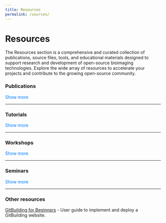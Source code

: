 ```yaml
---
title: Resources
permalink: /sources/
---
```


<script src="https://code.jquery.com/jquery-3.6.0.min.js"></script>
<script>
  $(document).ready(function() {
    $('.toggle-text').click(function() {
      var content = $(this).next('.content');
      content.slideToggle();
      if (content.is(':visible')) {$(this).text('Show more');}
      else {$(this).text('Show less');}
    });
  });
</script>

<style>
  .toggle-text {
    cursor: pointer;
    color: #007BFF; /* Default color */
    transition: color 0.3s ease; /* Smooth transition for color change */
  }

  .toggle-text:hover {
    color: #FF5733; /* Color when hovered */
  }
</style>

# **Resources**

The Resources section is a comprehensive and curated collection of publications, source files, tools, and educational materials designed to support research and development of open-source bioimaging technologies. Explore the wide array of resources to accelerate your projects and contribute to the growing open-source community.

### **Publications**

<p class="toggle-text">Show more</p>

<div class="content list" style="display: none;">
  
  <h4>2023</h4>
  <p>
    Open hardware: From DIY trend to global transformation in access to laboratory equipment. Wenzel T (2023). PLOS Biology 21(1): e3001931. (<a href="https://doi.org/10.1371/journal.pbio.3001931">Article</a>)
  </p>

  <h4>2022</h4>
  <p>
    Open Hardware in Science: The Benefits of Open Electronics. Oellermann, M., Price-Whelan, A. M., Diego, O., Seabra, R., Wenzel, T., Haley Pace Wilson, & Tanner, R. L. (2022). Integrative and Comparative Biology, Volume 62, Issue 4, October 2022, Pages 1061–1075. (<a href="https://doi.org/10.1093/icb/icac043">Article</a>)
  </p>

  <h4>2020</h4>
  <p>
    Standardisation of Practices in Open Source Hardware Bonvoisin, J., Molloy, J., Häuer, M., & Wenzel, T. (2020). Journal of Open Hardware, 4(1). (<a href="https://doi.org/10.5334/joh.22">Article</a>)
  </p>
</div>

<hr>

### **Tutorials**

<p class="toggle-text">Show more</p>

<div class="content list" style="display: none;">
  <div style="display: grid; grid-template-columns: repeat(2, 1fr); gap: 20px;">
  
  <!-- Row 1, Column 1 -->
  <iframe width="100%" height="200" src="https://www.youtube.com/embed/nc4b_7pL66U" frameborder="0" allow="accelerometer; autoplay; clipboard-write; encrypted-media; gyroscope; picture-in-picture" allowfullscreen></iframe>

  <!-- Row 1, Column 2 -->  
  <iframe width="100%" height="200" src="https://www.youtube.com/embed/0zF3DSOCBSA" frameborder="0" allow="accelerometer; autoplay; clipboard-write; encrypted-media; gyroscope; picture-in-picture" allowfullscreen></iframe>

  <!-- Row 2, Column 1 -->
  <iframe width="100%" height="200" src="https://www.youtube.com/embed/22zVn0-YkIY" frameborder="0" allow="accelerometer; autoplay; clipboard-write; encrypted-media; gyroscope; picture-in-picture" allowfullscreen></iframe>

  <!-- Row 2, Column 2 -->
  <iframe width="100%" height="200" src="https://www.youtube.com/embed/Hgo2NIhxlEY" frameborder="0" allow="accelerometer; autoplay; clipboard-write; encrypted-media; gyroscope; picture-in-picture" allowfullscreen></iframe>

  <!-- Row 3, Column 1 -->
  <iframe width="100%" height="200" src="https://www.youtube.com/embed/fFFRetXSQK0" frameborder="0" allow="accelerometer; autoplay; clipboard-write; encrypted-media; gyroscope; picture-in-picture" allowfullscreen></iframe>

  </div>
</div>

<hr>

### **Workshops**

<p class="toggle-text">Show more</p>

<div class="content list" style="display: none;">
  <div class="content list" style="display: grid; grid-template-columns: repeat(3, 1fr); gap: 20px;">
    {% for post in site.posts %}
      {% if post.categories contains 'workshop' %}
      <div class="list-item" style="text-align: center;">
        <a href="{{ site.baseurl }}{{ post.url }}">
          <!-- Assuming each post has an image thumbnail, you can reference the thumbnail like this -->
          <img src="/{% if post.header-img %}{{ post.header-img }}{% else %}{{ site.header-img }}{% endif %}" alt="{{ post.title }}" style="width: 100%; height: auto; max-width: 250px;">
        </a>
        <p class="list-post-title">
          <a href="{{ site.baseurl }}{{ post.url }}">{{ post.title }}</a><br>
          <small>{{ post.date | date: "%m/%d/%y" }}</small>
        </p>
      </div>
      {% endif %}
    {% endfor %}
  </div>
</div>

<hr>

### **Seminars**

<p class="toggle-text">Show more</p>

<div class="content list" style="display: none;">
  <div class="content list" style="display: grid; grid-template-columns: repeat(3, 1fr); gap: 20px;">
    {% for post in site.posts %}
      {% if post.categories contains 'seminar' %}
      <div class="list-item" style="text-align: center;">
        <a href="{{ post.video }}" target="_blank">
          <!-- Assuming each post has an image thumbnail -->
          <img src="/{% if post.header-img %}{{ post.header-img }}{% else %}{{ site.header-img }}{% endif %}" alt="{{ post.title }}" style="width: 100%; height: auto; max-width: 250px;">
        </a>
        <p class="list-post-title">
          <a href="{{ post.video }}" target="_blank">{{ post.title }}</a><br>
          <small>{{ post.date | date: "%m/%d/%y" }}</small>
        </p>
      </div>
      {% endif %}
    {% endfor %}
  </div>
</div>

<hr>

### **Other resources**

[GitBuilding for Beginners](https://librehub.github.io/gitbuilding-for-beginners/) - User guide to implement and deploy a GitBuilding website.
